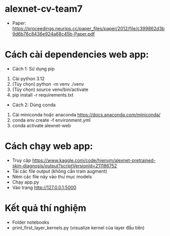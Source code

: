 # alexnet-cv-team7
- Paper: https://proceedings.neurips.cc/paper_files/paper/2012/file/c399862d3b9d6b76c8436e924a68c45b-Paper.pdf

# Cách cài dependencies web app:
* Cách 1: Sử dụng pip
1. Cài python 3.12
2. (Tùy chọn) python -m venv ./venv
3. (Tùy chọn) source venv/bin/activate
4. pip install -r requirements.txt

* Cách 2: Dùng conda
1. Cài miniconda hoặc anaconda https://docs.anaconda.com/miniconda/
2. conda env create -f environment.yml
3. conda activate alexnet-web

# Cách chạy web app:
* Truy cập https://www.kaggle.com/code/hienvm/alexnet-pretrained-skin-diagnosis/output?scriptVersionId=211186752
* Tải các file output (không cần train augment)
* Ném các file này vào thư mục models
* Chạy app.py
* Vào trang http://127.0.0.1:5000

# Kết quả thí nghiệm
* Folder notebooks
* print_first_layer_kernels.py (visualize kernel của layer đầu tiên)
